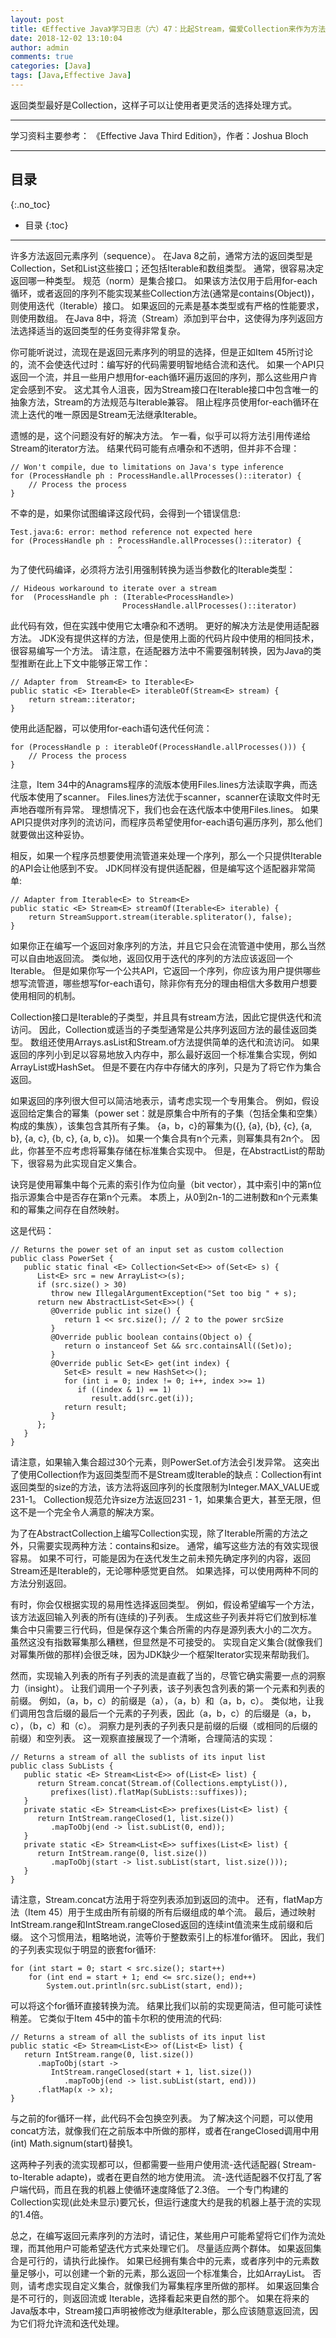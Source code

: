 ```yaml
---
layout: post
title: 《Effective Java》学习日志（六）47：比起Stream，偏爱Collection来作为方法的返回类型
date: 2018-12-02 13:10:04
author: admin
comments: true
categories: [Java]
tags: [Java,Effective Java]
---
```


返回类型最好是Collection，这样子可以让使用者更灵活的选择处理方式。

<!-- more -->

---

学习资料主要参考： 《Effective Java Third Edition》，作者：Joshua Bloch

---

## 目录
{:.no_toc}

* 目录
{:toc}

---

许多方法返回元素序列（sequence）。
在Java 8之前，通常方法的返回类型是Collection，Set和List这些接口；还包括Iterable和数组类型。
通常，很容易决定返回哪一种类型。
规范（norm）是集合接口。
如果该方法仅用于启用for-each循环，或者返回的序列不能实现某些Collection方法(通常是contains(Object))，则使用迭代（Iterable）接口。
如果返回的元素是基本类型或有严格的性能要求，则使用数组。
在Java 8中，将流（Stream）添加到平台中，这使得为序列返回方法选择适当的返回类型的任务变得非常复杂。

你可能听说过，流现在是返回元素序列的明显的选择，但是正如Item 45所讨论的，流不会使迭代过时：编写好的代码需要明智地结合流和迭代。
如果一个API只返回一个流，并且一些用户想用for-each循环遍历返回的序列，那么这些用户肯定会感到不安。
这尤其令人沮丧，因为Stream接口在Iterable接口中包含唯一的抽象方法，Stream的方法规范与Iterable兼容。
阻止程序员使用for-each循环在流上迭代的唯一原因是Stream无法继承Iterable。

遗憾的是，这个问题没有好的解决方法。 
乍一看，似乎可以将方法引用传递给Stream的iterator方法。 
结果代码可能有点嘈杂和不透明，但并非不合理：

    // Won't compile, due to limitations on Java's type inference
    for (ProcessHandle ph : ProcessHandle.allProcesses()::iterator) {
        // Process the process
    }
    
不幸的是，如果你试图编译这段代码，会得到一个错误信息:

    Test.java:6: error: method reference not expected here
    for (ProcessHandle ph : ProcessHandle.allProcesses()::iterator) {
                            ^
                            
为了使代码编译，必须将方法引用强制转换为适当参数化的Iterable类型：

    // Hideous workaround to iterate over a stream
    for  (ProcessHandle ph : (Iterable<ProcessHandle>)
                             ProcessHandle.allProcesses()::iterator)
    
此代码有效，但在实践中使用它太嘈杂和不透明。 
更好的解决方法是使用适配器方法。 
JDK没有提供这样的方法，但是使用上面的代码片段中使用的相同技术，很容易编写一个方法。 
请注意，在适配器方法中不需要强制转换，因为Java的类型推断在此上下文中能够正常工作：

    // Adapter from  Stream<E> to Iterable<E>
    public static <E> Iterable<E> iterableOf(Stream<E> stream) {
        return stream::iterator;
    }
    
使用此适配器，可以使用for-each语句迭代任何流：

    for (ProcessHandle p : iterableOf(ProcessHandle.allProcesses())) {
        // Process the process
    }
    
注意，Item 34中的Anagrams程序的流版本使用Files.lines方法读取字典，而迭代版本使用了scanner。
Files.lines方法优于scanner，scanner在读取文件时无声地吞噬所有异常。
理想情况下，我们也会在迭代版本中使用Files.lines。
如果API只提供对序列的流访问，而程序员希望使用for-each语句遍历序列，那么他们就要做出这种妥协。

相反，如果一个程序员想要使用流管道来处理一个序列，那么一个只提供Iterable的API会让他感到不安。
JDK同样没有提供适配器，但是编写这个适配器非常简单:

    // Adapter from Iterable<E> to Stream<E>
    public static <E> Stream<E> streamOf(Iterable<E> iterable) {
        return StreamSupport.stream(iterable.spliterator(), false);
    }
    
如果你正在编写一个返回对象序列的方法，并且它只会在流管道中使用，那么当然可以自由地返回流。
类似地，返回仅用于迭代的序列的方法应该返回一个Iterable。
但是如果你写一个公共API，它返回一个序列，你应该为用户提供哪些想写流管道，哪些想写for-each语句，除非你有充分的理由相信大多数用户想要使用相同的机制。

Collection接口是Iterable的子类型，并且具有stream方法，因此它提供迭代和流访问。 
因此，Collection或适当的子类型通常是公共序列返回方法的最佳返回类型。 
数组还使用Arrays.asList和Stream.of方法提供简单的迭代和流访问。 
如果返回的序列小到足以容易地放入内存中，那么最好返回一个标准集合实现，例如ArrayList或HashSet。 
但是不要在内存中存储大的序列，只是为了将它作为集合返回。

如果返回的序列很大但可以简洁地表示，请考虑实现一个专用集合。 
例如，假设返回给定集合的幂集（power set：就是原集合中所有的子集（包括全集和空集）构成的集族），该集包含其所有子集。 
{a，b，c}的幂集为({}, {a}, {b}, {c}, {a, b}, {a, c}, {b, c}, {a, b, c})。 如果一个集合具有n个元素，则幂集具有2n个。 
因此，你甚至不应考虑将幂集存储在标准集合实现中。 
但是，在AbstractList的帮助下，很容易为此实现自定义集合。

诀窍是使用幂集中每个元素的索引作为位向量（bit vector），其中索引中的第n位指示源集合中是否存在第n个元素。 
本质上，从0到2n-1的二进制数和n个元素集和的幂集之间存在自然映射。 

这是代码：

    // Returns the power set of an input set as custom collection
    public class PowerSet {
       public static final <E> Collection<Set<E>> of(Set<E> s) {
          List<E> src = new ArrayList<>(s);
          if (src.size() > 30)
             throw new IllegalArgumentException("Set too big " + s);
          return new AbstractList<Set<E>>() {
             @Override public int size() {
                return 1 << src.size(); // 2 to the power srcSize
             }
             @Override public boolean contains(Object o) {
                return o instanceof Set && src.containsAll((Set)o);
             }
             @Override public Set<E> get(int index) {
                Set<E> result = new HashSet<>();
                for (int i = 0; index != 0; i++, index >>= 1)
                   if ((index & 1) == 1)
                      result.add(src.get(i));
                return result;
             }
          };
       }
    }
    
请注意，如果输入集合超过30个元素，则PowerSet.of方法会引发异常。 
这突出了使用Collection作为返回类型而不是Stream或Iterable的缺点：Collection有int返回类型的size的方法，该方法将返回序列的长度限制为Integer.MAX_VALUE或231-1。
Collection规范允许size方法返回231 - 1，如果集合更大，甚至无限，但这不是一个完全令人满意的解决方案。

为了在AbstractCollection上编写Collection实现，除了Iterable所需的方法之外，只需要实现两种方法：contains和size。 
通常，编写这些方法的有效实现很容易。 
如果不可行，可能是因为在迭代发生之前未预先确定序列的内容，返回Stream还是Iterable的，无论哪种感觉更自然。 
如果选择，可以使用两种不同的方法分别返回。

有时，你会仅根据实现的易用性选择返回类型。
例如，假设希望编写一个方法，该方法返回输入列表的所有(连续的)子列表。
生成这些子列表并将它们放到标准集合中只需要三行代码，但是保存这个集合所需的内存是源列表大小的二次方。
虽然这没有指数幂集那么糟糕，但显然是不可接受的。
实现自定义集合(就像我们对幂集所做的那样)会很乏味，因为JDK缺少一个框架Iterator实现来帮助我们。

然而，实现输入列表的所有子列表的流是直截了当的，尽管它确实需要一点的洞察力（insight）。 
让我们调用一个子列表，该子列表包含列表的第一个元素和列表的前缀。 
例如，（a，b，c）的前缀是（a），（a，b）和（a，b，c）。 
类似地，让我们调用包含后缀的最后一个元素的子列表，因此（a，b，c）的后缀是（a，b，c），（b，c）和（c）。 
洞察力是列表的子列表只是前缀的后缀（或相同的后缀的前缀）和空列表。 
这一观察直接展现了一个清晰，合理简洁的实现：

    // Returns a stream of all the sublists of its input list
    public class SubLists {
       public static <E> Stream<List<E>> of(List<E> list) {
          return Stream.concat(Stream.of(Collections.emptyList()),
             prefixes(list).flatMap(SubLists::suffixes));
       }
       private static <E> Stream<List<E>> prefixes(List<E> list) {
          return IntStream.rangeClosed(1, list.size())
             .mapToObj(end -> list.subList(0, end));
       }
       private static <E> Stream<List<E>> suffixes(List<E> list) {
          return IntStream.range(0, list.size())
             .mapToObj(start -> list.subList(start, list.size()));
       }
    }
    
请注意，Stream.concat方法用于将空列表添加到返回的流中。 
还有，flatMap方法（Item 45）用于生成由所有前缀的所有后缀组成的单个流。 
最后，通过映射IntStream.range和IntStream.rangeClosed返回的连续int值流来生成前缀和后缀。
这个习惯用法，粗略地说，流等价于整数索引上的标准for循环。
因此，我们的子列表实现似于明显的嵌套for循环:

    for (int start = 0; start < src.size(); start++)
        for (int end = start + 1; end <= src.size(); end++)
            System.out.println(src.subList(start, end));
            
可以将这个for循环直接转换为流。
结果比我们以前的实现更简洁，但可能可读性稍差。
它类似于Item 45中的笛卡尔积的使用流的代码:

    // Returns a stream of all the sublists of its input list
    public static <E> Stream<List<E>> of(List<E> list) {
       return IntStream.range(0, list.size())
          .mapToObj(start ->
             IntStream.rangeClosed(start + 1, list.size())
                .mapToObj(end -> list.subList(start, end)))
          .flatMap(x -> x);
    }
    
与之前的for循环一样，此代码不会包换空列表。 
为了解决这个问题，可以使用concat方法，就像我们在之前版本中所做的那样，或者在rangeClosed调用中用(int) Math.signum(start)替换1。

这两种子列表的流实现都可以，但都需要一些用户使用流-迭代适配器( Stream-to-Iterable adapte)，或者在更自然的地方使用流。
流-迭代适配器不仅打乱了客户端代码，而且在我的机器上使循环速度降低了2.3倍。
一个专门构建的Collection实现(此处未显示)要冗长，但运行速度大约是我的机器上基于流的实现的1.4倍。

总之，在编写返回元素序列的方法时，请记住，某些用户可能希望将它们作为流处理，而其他用户可能希望迭代方式来处理它们。 
尽量适应两个群体。 
如果返回集合是可行的，请执行此操作。 
如果已经拥有集合中的元素，或者序列中的元素数量足够小，可以创建一个新的元素，那么返回一个标准集合，比如ArrayList。 
否则，请考虑实现自定义集合，就像我们为幂集程序里所做的那样。 
如果返回集合是不可行的，则返回流或 Iterable，选择看起来更自然的那个。 
如果在将来的Java版本中，Stream接口声明被修改为继承Iterable，那么应该随意返回流，因为它们将允许流和迭代处理。